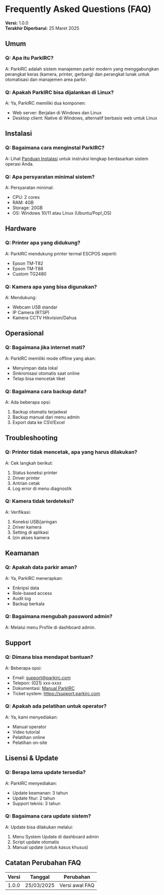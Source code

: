 # Frequently Asked Questions (FAQ)

**Versi:** 1.0.0  
**Terakhir Diperbarui:** 25 Maret 2025

## Umum

### Q: Apa itu ParkIRC?
A: ParkIRC adalah sistem manajemen parkir modern yang menggabungkan perangkat keras (kamera, printer, gerbang) dan perangkat lunak untuk otomatisasi dan manajemen area parkir.

### Q: Apakah ParkIRC bisa dijalankan di Linux?
A: Ya, ParkIRC memiliki dua komponen:
- Web server: Berjalan di Windows dan Linux
- Desktop client: Native di Windows, alternatif berbasis web untuk Linux

## Instalasi

### Q: Bagaimana cara menginstal ParkIRC?
A: Lihat [Panduan Instalasi](installation.md) untuk instruksi lengkap berdasarkan sistem operasi Anda.

### Q: Apa persyaratan minimal sistem?
A: Persyaratan minimal:
- CPU: 2 cores
- RAM: 4GB
- Storage: 20GB
- OS: Windows 10/11 atau Linux (Ubuntu/Pop!_OS)

## Hardware

### Q: Printer apa yang didukung?
A: ParkIRC mendukung printer termal ESCPOS seperti:
- Epson TM-T82
- Epson TM-T88
- Custom TG2480

### Q: Kamera apa yang bisa digunakan?
A: Mendukung:
- Webcam USB standar
- IP Camera (RTSP)
- Kamera CCTV Hikvision/Dahua

## Operasional

### Q: Bagaimana jika internet mati?
A: ParkIRC memiliki mode offline yang akan:
- Menyimpan data lokal
- Sinkronisasi otomatis saat online
- Tetap bisa mencetak tiket

### Q: Bagaimana cara backup data?
A: Ada beberapa opsi:
1. Backup otomatis terjadwal
2. Backup manual dari menu admin
3. Export data ke CSV/Excel

## Troubleshooting

### Q: Printer tidak mencetak, apa yang harus dilakukan?
A: Cek langkah berikut:
1. Status koneksi printer
2. Driver printer
3. Antrian cetak
4. Log error di menu diagnostik

### Q: Kamera tidak terdeteksi?
A: Verifikasi:
1. Koneksi USB/jaringan
2. Driver kamera
3. Setting di aplikasi
4. Izin akses kamera

## Keamanan

### Q: Apakah data parkir aman?
A: Ya, ParkIRC menerapkan:
- Enkripsi data
- Role-based access
- Audit log
- Backup berkala

### Q: Bagaimana mengubah password admin?
A: Melalui menu Profile di dashboard admin.

## Support

### Q: Dimana bisa mendapat bantuan?
A: Beberapa opsi:
- Email: support@parkirc.com
- Telepon: (021) xxx-xxxx
- Dokumentasi: [Manual ParkIRC](ParkIRC-Manual.md)
- Ticket system: https://support.parkirc.com

### Q: Apakah ada pelatihan untuk operator?
A: Ya, kami menyediakan:
- Manual operator
- Video tutorial
- Pelatihan online
- Pelatihan on-site

## Lisensi & Update

### Q: Berapa lama update tersedia?
A: ParkIRC menyediakan:
- Update keamanan: 3 tahun
- Update fitur: 2 tahun
- Support teknis: 3 tahun

### Q: Bagaimana cara update sistem?
A: Update bisa dilakukan melalui:
1. Menu System Update di dashboard admin
2. Script update otomatis
3. Manual update (untuk kasus khusus)

## Catatan Perubahan FAQ
| Versi | Tanggal | Perubahan |
|-------|---------|-----------|
| 1.0.0 | 25/03/2025 | Versi awal FAQ | 